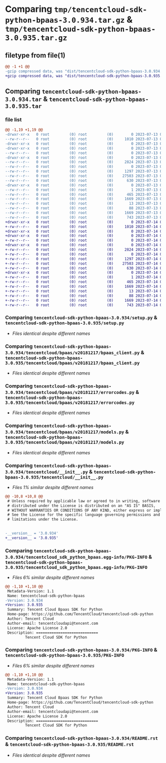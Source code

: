 # Comparing `tmp/tencentcloud-sdk-python-bpaas-3.0.934.tar.gz` & `tmp/tencentcloud-sdk-python-bpaas-3.0.935.tar.gz`

## filetype from file(1)

```diff
@@ -1 +1 @@
-gzip compressed data, was "dist/tencentcloud-sdk-python-bpaas-3.0.934.tar", last modified: Thu Jul 13 00:16:17 2023, max compression
+gzip compressed data, was "dist/tencentcloud-sdk-python-bpaas-3.0.935.tar", last modified: Fri Jul 14 00:17:57 2023, max compression
```

## Comparing `tencentcloud-sdk-python-bpaas-3.0.934.tar` & `tencentcloud-sdk-python-bpaas-3.0.935.tar`

### file list

```diff
@@ -1,19 +1,19 @@
-drwxr-xr-x   0 root         (0) root         (0)        0 2023-07-13 00:16:17.000000 tencentcloud-sdk-python-bpaas-3.0.934/
--rw-r--r--   0 root         (0) root         (0)     1010 2023-07-13 00:16:17.000000 tencentcloud-sdk-python-bpaas-3.0.934/setup.py
-drwxr-xr-x   0 root         (0) root         (0)        0 2023-07-13 00:16:17.000000 tencentcloud-sdk-python-bpaas-3.0.934/tencentcloud/
-drwxr-xr-x   0 root         (0) root         (0)        0 2023-07-13 00:16:17.000000 tencentcloud-sdk-python-bpaas-3.0.934/tencentcloud/bpaas/
--rw-r--r--   0 root         (0) root         (0)        0 2023-07-13 00:16:17.000000 tencentcloud-sdk-python-bpaas-3.0.934/tencentcloud/bpaas/__init__.py
-drwxr-xr-x   0 root         (0) root         (0)        0 2023-07-13 00:16:17.000000 tencentcloud-sdk-python-bpaas-3.0.934/tencentcloud/bpaas/v20181217/
--rw-r--r--   0 root         (0) root         (0)     2824 2023-07-13 00:16:17.000000 tencentcloud-sdk-python-bpaas-3.0.934/tencentcloud/bpaas/v20181217/bpaas_client.py
--rw-r--r--   0 root         (0) root         (0)        0 2023-07-13 00:16:17.000000 tencentcloud-sdk-python-bpaas-3.0.934/tencentcloud/bpaas/v20181217/__init__.py
--rw-r--r--   0 root         (0) root         (0)     1297 2023-07-13 00:16:17.000000 tencentcloud-sdk-python-bpaas-3.0.934/tencentcloud/bpaas/v20181217/errorcodes.py
--rw-r--r--   0 root         (0) root         (0)    27503 2023-07-13 00:16:17.000000 tencentcloud-sdk-python-bpaas-3.0.934/tencentcloud/bpaas/v20181217/models.py
--rw-r--r--   0 root         (0) root         (0)      630 2023-07-13 00:16:17.000000 tencentcloud-sdk-python-bpaas-3.0.934/tencentcloud/__init__.py
-drwxr-xr-x   0 root         (0) root         (0)        0 2023-07-13 00:16:17.000000 tencentcloud-sdk-python-bpaas-3.0.934/tencentcloud_sdk_python_bpaas.egg-info/
--rw-r--r--   0 root         (0) root         (0)        1 2023-07-13 00:16:17.000000 tencentcloud-sdk-python-bpaas-3.0.934/tencentcloud_sdk_python_bpaas.egg-info/dependency_links.txt
--rw-r--r--   0 root         (0) root         (0)      465 2023-07-13 00:16:17.000000 tencentcloud-sdk-python-bpaas-3.0.934/tencentcloud_sdk_python_bpaas.egg-info/SOURCES.txt
--rw-r--r--   0 root         (0) root         (0)     1669 2023-07-13 00:16:17.000000 tencentcloud-sdk-python-bpaas-3.0.934/tencentcloud_sdk_python_bpaas.egg-info/PKG-INFO
--rw-r--r--   0 root         (0) root         (0)       13 2023-07-13 00:16:17.000000 tencentcloud-sdk-python-bpaas-3.0.934/tencentcloud_sdk_python_bpaas.egg-info/top_level.txt
--rw-r--r--   0 root         (0) root         (0)       88 2023-07-13 00:16:17.000000 tencentcloud-sdk-python-bpaas-3.0.934/setup.cfg
--rw-r--r--   0 root         (0) root         (0)     1669 2023-07-13 00:16:17.000000 tencentcloud-sdk-python-bpaas-3.0.934/PKG-INFO
--rw-r--r--   0 root         (0) root         (0)      743 2023-07-13 00:16:17.000000 tencentcloud-sdk-python-bpaas-3.0.934/README.rst
+drwxr-xr-x   0 root         (0) root         (0)        0 2023-07-14 00:17:57.000000 tencentcloud-sdk-python-bpaas-3.0.935/
+-rw-r--r--   0 root         (0) root         (0)     1010 2023-07-14 00:17:57.000000 tencentcloud-sdk-python-bpaas-3.0.935/setup.py
+drwxr-xr-x   0 root         (0) root         (0)        0 2023-07-14 00:17:57.000000 tencentcloud-sdk-python-bpaas-3.0.935/tencentcloud/
+drwxr-xr-x   0 root         (0) root         (0)        0 2023-07-14 00:17:57.000000 tencentcloud-sdk-python-bpaas-3.0.935/tencentcloud/bpaas/
+-rw-r--r--   0 root         (0) root         (0)        0 2023-07-14 00:17:57.000000 tencentcloud-sdk-python-bpaas-3.0.935/tencentcloud/bpaas/__init__.py
+drwxr-xr-x   0 root         (0) root         (0)        0 2023-07-14 00:17:57.000000 tencentcloud-sdk-python-bpaas-3.0.935/tencentcloud/bpaas/v20181217/
+-rw-r--r--   0 root         (0) root         (0)     2824 2023-07-14 00:17:57.000000 tencentcloud-sdk-python-bpaas-3.0.935/tencentcloud/bpaas/v20181217/bpaas_client.py
+-rw-r--r--   0 root         (0) root         (0)        0 2023-07-14 00:17:57.000000 tencentcloud-sdk-python-bpaas-3.0.935/tencentcloud/bpaas/v20181217/__init__.py
+-rw-r--r--   0 root         (0) root         (0)     1297 2023-07-14 00:17:57.000000 tencentcloud-sdk-python-bpaas-3.0.935/tencentcloud/bpaas/v20181217/errorcodes.py
+-rw-r--r--   0 root         (0) root         (0)    27503 2023-07-14 00:17:57.000000 tencentcloud-sdk-python-bpaas-3.0.935/tencentcloud/bpaas/v20181217/models.py
+-rw-r--r--   0 root         (0) root         (0)      630 2023-07-14 00:17:57.000000 tencentcloud-sdk-python-bpaas-3.0.935/tencentcloud/__init__.py
+drwxr-xr-x   0 root         (0) root         (0)        0 2023-07-14 00:17:57.000000 tencentcloud-sdk-python-bpaas-3.0.935/tencentcloud_sdk_python_bpaas.egg-info/
+-rw-r--r--   0 root         (0) root         (0)        1 2023-07-14 00:17:57.000000 tencentcloud-sdk-python-bpaas-3.0.935/tencentcloud_sdk_python_bpaas.egg-info/dependency_links.txt
+-rw-r--r--   0 root         (0) root         (0)      465 2023-07-14 00:17:57.000000 tencentcloud-sdk-python-bpaas-3.0.935/tencentcloud_sdk_python_bpaas.egg-info/SOURCES.txt
+-rw-r--r--   0 root         (0) root         (0)     1669 2023-07-14 00:17:57.000000 tencentcloud-sdk-python-bpaas-3.0.935/tencentcloud_sdk_python_bpaas.egg-info/PKG-INFO
+-rw-r--r--   0 root         (0) root         (0)       13 2023-07-14 00:17:57.000000 tencentcloud-sdk-python-bpaas-3.0.935/tencentcloud_sdk_python_bpaas.egg-info/top_level.txt
+-rw-r--r--   0 root         (0) root         (0)       88 2023-07-14 00:17:57.000000 tencentcloud-sdk-python-bpaas-3.0.935/setup.cfg
+-rw-r--r--   0 root         (0) root         (0)     1669 2023-07-14 00:17:57.000000 tencentcloud-sdk-python-bpaas-3.0.935/PKG-INFO
+-rw-r--r--   0 root         (0) root         (0)      743 2023-07-14 00:17:57.000000 tencentcloud-sdk-python-bpaas-3.0.935/README.rst
```

### Comparing `tencentcloud-sdk-python-bpaas-3.0.934/setup.py` & `tencentcloud-sdk-python-bpaas-3.0.935/setup.py`

 * *Files identical despite different names*

### Comparing `tencentcloud-sdk-python-bpaas-3.0.934/tencentcloud/bpaas/v20181217/bpaas_client.py` & `tencentcloud-sdk-python-bpaas-3.0.935/tencentcloud/bpaas/v20181217/bpaas_client.py`

 * *Files identical despite different names*

### Comparing `tencentcloud-sdk-python-bpaas-3.0.934/tencentcloud/bpaas/v20181217/errorcodes.py` & `tencentcloud-sdk-python-bpaas-3.0.935/tencentcloud/bpaas/v20181217/errorcodes.py`

 * *Files identical despite different names*

### Comparing `tencentcloud-sdk-python-bpaas-3.0.934/tencentcloud/bpaas/v20181217/models.py` & `tencentcloud-sdk-python-bpaas-3.0.935/tencentcloud/bpaas/v20181217/models.py`

 * *Files identical despite different names*

### Comparing `tencentcloud-sdk-python-bpaas-3.0.934/tencentcloud/__init__.py` & `tencentcloud-sdk-python-bpaas-3.0.935/tencentcloud/__init__.py`

 * *Files 1% similar despite different names*

```diff
@@ -10,8 +10,8 @@
 # Unless required by applicable law or agreed to in writing, software
 # distributed under the License is distributed on an "AS IS" BASIS,
 # WITHOUT WARRANTIES OR CONDITIONS OF ANY KIND, either express or implied.
 # See the License for the specific language governing permissions and
 # limitations under the License.
 
 
-__version__ = '3.0.934'
+__version__ = '3.0.935'
```

### Comparing `tencentcloud-sdk-python-bpaas-3.0.934/tencentcloud_sdk_python_bpaas.egg-info/PKG-INFO` & `tencentcloud-sdk-python-bpaas-3.0.935/tencentcloud_sdk_python_bpaas.egg-info/PKG-INFO`

 * *Files 6% similar despite different names*

```diff
@@ -1,10 +1,10 @@
 Metadata-Version: 1.1
 Name: tencentcloud-sdk-python-bpaas
-Version: 3.0.934
+Version: 3.0.935
 Summary: Tencent Cloud Bpaas SDK for Python
 Home-page: https://github.com/TencentCloud/tencentcloud-sdk-python
 Author: Tencent Cloud
 Author-email: tencentcloudapi@tencent.com
 License: Apache License 2.0
 Description: ============================
         Tencent Cloud SDK for Python
```

### Comparing `tencentcloud-sdk-python-bpaas-3.0.934/PKG-INFO` & `tencentcloud-sdk-python-bpaas-3.0.935/PKG-INFO`

 * *Files 6% similar despite different names*

```diff
@@ -1,10 +1,10 @@
 Metadata-Version: 1.1
 Name: tencentcloud-sdk-python-bpaas
-Version: 3.0.934
+Version: 3.0.935
 Summary: Tencent Cloud Bpaas SDK for Python
 Home-page: https://github.com/TencentCloud/tencentcloud-sdk-python
 Author: Tencent Cloud
 Author-email: tencentcloudapi@tencent.com
 License: Apache License 2.0
 Description: ============================
         Tencent Cloud SDK for Python
```

### Comparing `tencentcloud-sdk-python-bpaas-3.0.934/README.rst` & `tencentcloud-sdk-python-bpaas-3.0.935/README.rst`

 * *Files identical despite different names*

